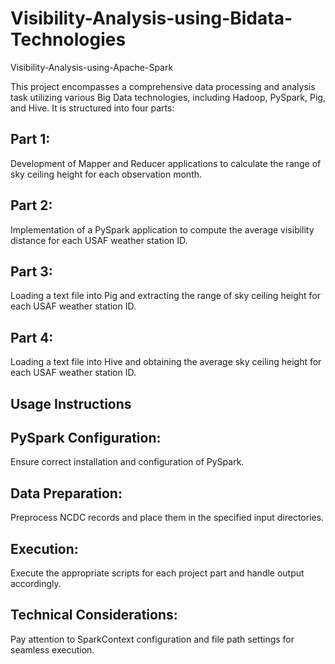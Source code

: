 # Visibility-Analysis-using-Bidata-Technologies
Visibility-Analysis-using-Apache-Spark 

This project encompasses a comprehensive data processing and analysis task utilizing various Big Data technologies, including Hadoop, PySpark, Pig, and Hive. It is structured into four parts:

## Part 1: 
Development of Mapper and Reducer applications to calculate the range of sky ceiling height for each observation month.

## Part 2: 
Implementation of a PySpark application to compute the average visibility distance for each USAF weather station ID.
## Part 3: 
Loading a text file into Pig and extracting the range of sky ceiling height for each USAF weather station ID.
## Part 4: 

Loading a text file into Hive and obtaining the average sky ceiling height for each USAF weather station ID.

## Usage Instructions
## PySpark Configuration: 
Ensure correct installation and configuration of PySpark.
## Data Preparation: 
Preprocess NCDC records and place them in the specified input directories.
## Execution: 
Execute the appropriate scripts for each project part and handle output accordingly.
## Technical Considerations: 

Pay attention to SparkContext configuration and file path settings for seamless execution.
